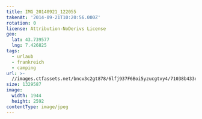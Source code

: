 ```yaml
---
title: IMG_20140921_122055
takenAt: '2014-09-21T10:20:56.000Z'
rotation: 0
license: Attribution-NoDerivs License
geo:
  lat: 43.739577
  lng: 7.426825
tags:
  - urlaub
  - frankreich
  - camping
url: >-
  //images.ctfassets.net/bncv3c2gt878/6lfj937F6Boi5yzucgtvy4/71038b433e5cfd3ffca96b8c079a3fe1/img_20140921_122055_27697163563_o
size: 1329587
image:
  width: 1944
  height: 2592
contentType: image/jpeg
---
```


